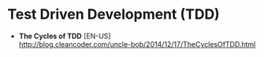 # Test Driven Development (TDD)

- **The Cycles of TDD** [EN-US] \
http://blog.cleancoder.com/uncle-bob/2014/12/17/TheCyclesOfTDD.html